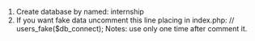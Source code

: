 1. Create database by named: internship
2. If you want fake data uncomment this line placing in index.php: // users_fake($db_connect); Notes: use only one time after comment it.
